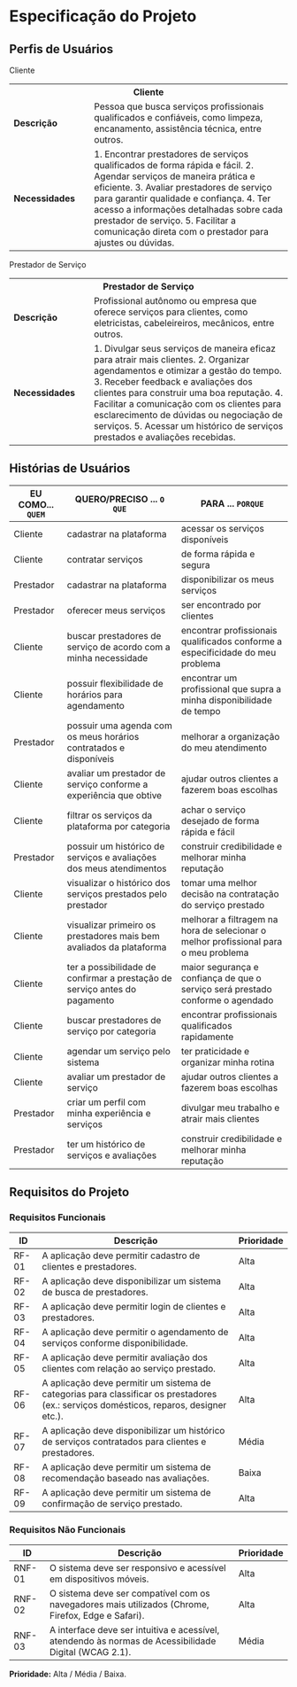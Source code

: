 # Especificação do Projeto

## Perfis de Usuários

Cliente
<table> <tbody> <tr align=center> <th colspan="2">Cliente</th> </tr> <tr> <td width="150px"><b>Descrição</b></td> <td width="600px">Pessoa que busca serviços profissionais qualificados e confiáveis, como limpeza, encanamento, assistência técnica, entre outros.</td> </tr> <tr> <td><b>Necessidades</b></td> <td> 1. Encontrar prestadores de serviços qualificados de forma rápida e fácil. 2. Agendar serviços de maneira prática e eficiente. 3. Avaliar prestadores de serviço para garantir qualidade e confiança. 4. Ter acesso a informações detalhadas sobre cada prestador de serviço. 5. Facilitar a comunicação direta com o prestador para ajustes ou dúvidas. </td> </tr> </tbody> </table>
Prestador de Serviço
<table> <tbody> <tr align=center> <th colspan="2">Prestador de Serviço</th> </tr> <tr> <td width="150px"><b>Descrição</b></td> <td width="600px">Profissional autônomo ou empresa que oferece serviços para clientes, como eletricistas, cabeleireiros, mecânicos, entre outros.</td> </tr> <tr> <td><b>Necessidades</b></td> <td> 1. Divulgar seus serviços de maneira eficaz para atrair mais clientes. 2. Organizar agendamentos e otimizar a gestão do tempo. 3. Receber feedback e avaliações dos clientes para construir uma boa reputação. 4. Facilitar a comunicação com os clientes para esclarecimento de dúvidas ou negociação de serviços. 5. Acessar um histórico de serviços prestados e avaliações recebidas. </td> </tr> </tbody> </table>


## Histórias de Usuários

| EU COMO... `QUEM`   | QUERO/PRECISO ... `O QUE` | PARA ... `PORQUE` |  
|--------------------|---------------------------|----------------------------------|  
| Cliente | cadastrar na plataforma | acessar os serviços disponíveis |  
| Cliente | contratar serviços | de forma rápida e segura |  
| Prestador | cadastrar na plataforma | disponibilizar os meus serviços |  
| Prestador | oferecer meus serviços | ser encontrado por clientes |  
| Cliente | buscar prestadores de serviço de acordo com a minha necessidade | encontrar profissionais qualificados conforme a especificidade do meu problema |  
| Cliente | possuir flexibilidade de horários para agendamento | encontrar um profissional que supra a minha disponibilidade de tempo |  
| Prestador | possuir uma agenda com os meus horários contratados e disponíveis | melhorar a organização do meu atendimento |  
| Cliente | avaliar um prestador de serviço conforme a experiência que obtive | ajudar outros clientes a fazerem boas escolhas |  
| Cliente | filtrar os serviços da plataforma por categoria | achar o serviço desejado de forma rápida e fácil |  
| Prestador | possuir um histórico de serviços e avaliações dos meus atendimentos | construir credibilidade e melhorar minha reputação |  
| Cliente | visualizar o histórico dos serviços prestados pelo prestador | tomar uma melhor decisão na contratação do serviço prestado |  
| Cliente | visualizar primeiro os prestadores mais bem avaliados da plataforma | melhorar a filtragem na hora de selecionar o melhor profissional para o meu problema |  
| Cliente | ter a possibilidade de confirmar a prestação de serviço antes do pagamento | maior segurança e confiança de que o serviço será prestado conforme o agendado |  
| Cliente | buscar prestadores de serviço por categoria | encontrar profissionais qualificados rapidamente |  
| Cliente | agendar um serviço pelo sistema | ter praticidade e organizar minha rotina |  
| Cliente | avaliar um prestador de serviço | ajudar outros clientes a fazerem boas escolhas |  
| Prestador | criar um perfil com minha experiência e serviços | divulgar meu trabalho e atrair mais clientes |  
| Prestador | ter um histórico de serviços e avaliações | construir credibilidade e melhorar minha reputação |  


## Requisitos do Projeto  

### Requisitos Funcionais  

| ID    | Descrição | Prioridade |  
|-------|---------------------------------|------------|  
| RF-01 | A aplicação deve permitir cadastro de clientes e prestadores. | Alta |  
| RF-02 | A aplicação deve disponibilizar um sistema de busca de prestadores. | Alta |  
| RF-03 | A aplicação deve permitir login de clientes e prestadores. | Alta |  
| RF-04 | A aplicação deve permitir o agendamento de serviços conforme disponibilidade. | Alta |  
| RF-05 | A aplicação deve permitir avaliação dos clientes com relação ao serviço prestado. | Alta |  
| RF-06 | A aplicação deve permitir um sistema de categorias para classificar os prestadores (ex.: serviços domésticos, reparos, designer etc.). | Alta |  
| RF-07 | A aplicação deve disponibilizar um histórico de serviços contratados para clientes e prestadores. | Média |  
| RF-08 | A aplicação deve permitir um sistema de recomendação baseado nas avaliações. | Baixa |  
| RF-09 | A aplicação deve permitir um sistema de confirmação de serviço prestado. | Alta |  


### Requisitos Não Funcionais  


| ID     | Descrição | Prioridade |  
|--------|-------------------------------------------------------------|----------|  
| RNF-01 | O sistema deve ser responsivo e acessível em dispositivos móveis. | Alta |  
| RNF-02 | O sistema deve ser compatível com os navegadores mais utilizados (Chrome, Firefox, Edge e Safari). | Alta |  
| RNF-03 | A interface deve ser intuitiva e acessível, atendendo às normas de Acessibilidade Digital (WCAG 2.1). | Média |  

**Prioridade:** Alta / Média / Baixa.  


